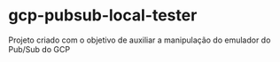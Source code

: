 # gcp-pubsub-local-tester
Projeto criado com o objetivo de auxiliar a manipulação do emulador do Pub/Sub do GCP
